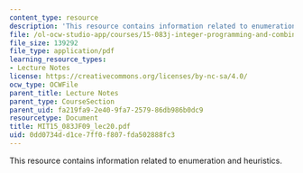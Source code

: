 ```yaml
---
content_type: resource
description: 'This resource contains information related to enumeration and heuristics. '
file: /ol-ocw-studio-app/courses/15-083j-integer-programming-and-combinatorial-optimization-fall-2009/0dd0734dd1ce7ff0f807fda502888fc3_MIT15_083JF09_lec20.pdf
file_size: 139292
file_type: application/pdf
learning_resource_types:
- Lecture Notes
license: https://creativecommons.org/licenses/by-nc-sa/4.0/
ocw_type: OCWFile
parent_title: Lecture Notes
parent_type: CourseSection
parent_uid: fa219fa9-2e40-9fa7-2579-86db986b0dc9
resourcetype: Document
title: MIT15_083JF09_lec20.pdf
uid: 0dd0734d-d1ce-7ff0-f807-fda502888fc3
---
```

This resource contains information related to enumeration and heuristics. 